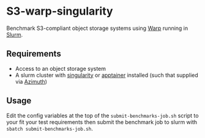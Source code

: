 # S3-warp-singularity

Benchmark S3-compliant object storage systems using [Warp](https://github.com/minio/warp) running in [Slurm](https://slurm.schedmd.com/documentation.html).

## Requirements

- Access to an object storage system
- A slurm cluster with [singularity](https://docs.sylabs.io/guides/latest/user-guide/) or [apptainer](https://apptainer.org/docs/user/latest/) installed (such that supplied via [Azimuth](https://github.com/stackhpc/azimuth))

## Usage 

Edit the config variables at the top of the `submit-benchmarks-job.sh` script to your fit your test requirements then submit the benchmark job to slurm with `sbatch submit-benchmarks-job.sh`.
